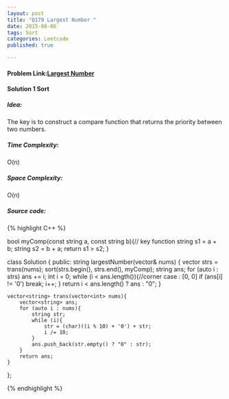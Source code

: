 ```yaml
---
layout: post
title: "Q179 Largest Number "
date: 2015-08-06
tags: Sort
categories: Leetcode
published: true

---
```

#### Problem Link:[Largest Number ](https://leetcode.com/problems/largest-number/) 

#### Solution 1 Sort

##### Idea:

The key is to construct a compare function that returns the priority between two numbers. 

##### Time Complexity:

O(n)

##### Space Complexity:

O(n)

##### Source code:
{% highlight C++ %}

bool myComp(const string a, const string b){// key function
    string s1 = a + b;
    string s2 = b + a;
    return s1 > s2;
}

class Solution {
public:
    string largestNumber(vector<int>& nums) {
        vector<string> strs = trans(nums);
        sort(strs.begin(), strs.end(), myComp);
        string ans;
        for (auto i : strs)
            ans += i;
        int i = 0;
        while (i < ans.length()){//corner case : [0, 0]
            if (ans[i] != '0')
                break;
            i++;
        }
        return i < ans.length() ? ans : "0";
    }
    
    vector<string> trans(vector<int> nums){
        vector<string> ans;
        for (auto i : nums){
            string str;
            while (i){
                str = (char)((i % 10) + '0') + str;
                i /= 10;
            }
            ans.push_back(str.empty() ? "0" : str);
        }
        return ans;
    }
};

{% endhighlight %}

